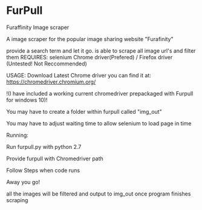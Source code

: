 # FurPull
Furaffinity Image scraper

A image scraper for the popular image sharing website "Furafinity"

provide a search term and let it go.
is able to scrape all image url's and filter them
REQUIRES:
selenium
Chrome driver(Prefered) / Firefox driver (Untested! Not Reccommended)

USAGE:
Download Latest Chrome driver
you can find it at: https://chromedriver.chromium.org/

!(I have included a working current chromedriver prepackaged with Furpull for windows 10)!

You may have to create a folder within furpull called "img_out"

You may have to adjust waiting time to allow selenium to load page in time


Running:

Run furpull.py with python 2.7

Provide furpull with Chromedriver path

Follow Steps when code runs

Away you go!

all the images will be filtered and output to img_out once program finishes scraping

